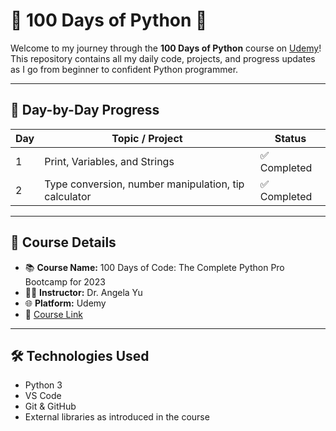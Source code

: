 # 🐍 100 Days of Python 🚀

Welcome to my journey through the **100 Days of Python** course on [Udemy](https://www.udemy.com/)!  
This repository contains all my daily code, projects, and progress updates as I go from beginner to confident Python programmer.

---

## 📅 Day-by-Day Progress

| Day | Topic / Project | Status |
|-----|------------------|--------|
| 1   | Print, Variables, and Strings | ✅ Completed |
| 2   | Type conversion, number manipulation, tip calculator | ✅ Completed |


---

## 📌 Course Details

- 📚 **Course Name:** 100 Days of Code: The Complete Python Pro Bootcamp for 2023 
- 👨‍🏫 **Instructor:** Dr. Angela Yu  
- 🌐 **Platform:** Udemy  
- 🔗 [Course Link](https://www.udemy.com/course/100-days-of-code/)

---

## 🛠️ Technologies Used

- Python 3
- VS Code
- Git & GitHub
- External libraries as introduced in the course
